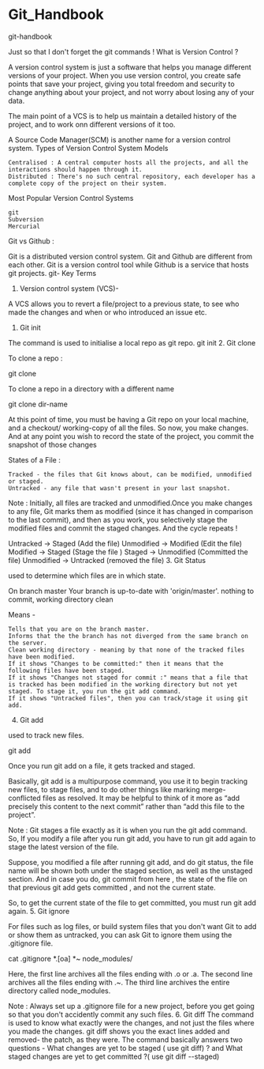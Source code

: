 # Git_Handbook


git-handbook

Just so that I don't forget the git commands !
What is Version Control ?

A version control system is just a software that helps you manage different versions of your project. When you use version control, you create safe points that save your project, giving you total freedom and security to change anything about your project, and not worry about losing any of your data.

The main point of a VCS is to help us maintain a detailed history of the project, and to work onn different versions of it too.

A Source Code Manager(SCM) is another name for a version control system.
Types of Version Control System Models

    Centralised : A central computer hosts all the projects, and all the interactions should happen through it.
    Distributed : There's no such central repository, each developer has a complete copy of the project on their system.

Most Popular Version Control Systems

    git
    Subversion
    Mercurial

Git vs Github :

Git is a distributed version control system. Git and Github are different from each other. Git is a version control tool while Github is a service that hosts git projects.
git- Key Terms
1. Version control system (VCS)-

A VCS allows you to revert a file/project to a previous state, to see who made the changes and when or who introduced an issue etc.
1. Git init

The command is used to initialise a local repo as git repo.  git init
2. Git clone

To clone a repo :

 git clone <URL>

To clone a repo in a directory with a different name

git clone <URL> dir-name

At this point of time, you must be having a Git repo on your local machine, and a checkout/ working-copy of all the files.
So now, you make changes.
And at any point you wish to record the state of the project, you commit the snapshot of those changes

States of a File :

    Tracked - the files that Git knows about, can be modified, unmodified or staged.
    Untracked - any file that wasn't present in your last snapshot.

Note : Initially, all files are tracked and unmodified.Once you make changes to any file, Git marks them as modified (since it has changed in comparison to the last commit), and then as you work, you selectively stage the modified files and commit the staged changes. And the cycle repeats !

Untracked -> Staged (Add the file)
Unmodified -> Modified (Edit the file)
Modified -> Staged (Stage the file )
Staged -> Unmodified (Committed the file)
Unmodified -> Untracked (removed the file)
3. Git Status

used to determine which files are in which state.

On branch master
Your branch is up-to-date with 'origin/master'.
nothing to commit, working directory clean

Means -

    Tells that you are on the branch master.
    Informs that the the branch has not diverged from the same branch on the server.
    Clean working directory - meaning by that none of the tracked files have been modified.
    If it shows "Changes to be committed:" then it means that the following files have been staged.
    If it shows "Changes not staged for commit :" means that a file that is tracked has been modified in the working directory but not yet staged. To stage it, you run the git add command.
    If it shows "Untracked files", then you can track/stage it using git add.

4. Git add

used to track new files.

 git add  <file-name>

Once you run git add on a file, it gets tracked and staged.

Basically,  git add is a multipurpose command, you use it to begin tracking new files, to stage files, and to do other things like marking merge-conflicted files as resolved. It may be helpful to think of it more as “add precisely this content to the next commit” rather than “add this file to the project”.

Note : Git stages a file exactly as it is when you run the git add command. So, If you modify a file after you run git add, you have to run git add again to stage the latest version of the file.

Suppose, you modified a file after running git add, and do git status, the file name will be shown both under the staged section, as well as the unstaged section. And in case you do, git commit from here , the state of the file on that previous git add gets committed , and not the current state.

So, to get the current state of the file to get committed, you must run git add again.
5. Git ignore

For files such as log files, or build system files that you don't want Git to add or show them as untracked, you can ask Git to ignore them using the .gitignore file.

cat .gitignore
*.[oa]
*~
node_modules/

Here, the first line archives all the files ending with .o or .a.
The second line archives all the files ending with .~.
The third line archives the entire directory called node_modules.

Note : Always set up a .gitignore file for a new project, before you get going so that you don't accidently commit any such files.
6. Git diff
The command is used to know what exactly were the changes, and not just the files where you made the changes.  git diff shows you the exact lines added and removed- the patch, as they were. The command basically answers two questions - What changes are yet to be staged ( use git diff) ? and What staged changes are yet to get committed ?( use git diff --staged) 
